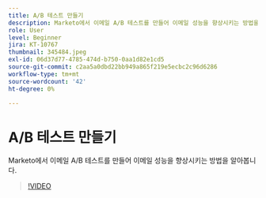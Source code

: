 ```yaml
---
title: A/B 테스트 만들기
description: Marketo에서 이메일 A/B 테스트를 만들어 이메일 성능을 향상시키는 방법을 알아봅니다.
role: User
level: Beginner
jira: KT-10767
thumbnail: 345484.jpeg
exl-id: 06d37d77-4785-474d-b750-0aa1d82e1cd5
source-git-commit: c2aa5a0dbd22bb949a865f219e5ecbc2c96d6286
workflow-type: tm+mt
source-wordcount: '42'
ht-degree: 0%

---
```


# A/B 테스트 만들기

Marketo에서 이메일 A/B 테스트를 만들어 이메일 성능을 향상시키는 방법을 알아봅니다.

>[!VIDEO](https://video.tv.adobe.com/v/345484/?quality=12&learn=on)
